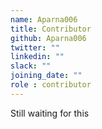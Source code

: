 ```yaml
---
name: Aparna006
title: Contributor
github: Aparna006
twitter: ""
linkedin: ""
slack: ""
joining_date: ""
role : contributor
---
```


Still waiting for this
